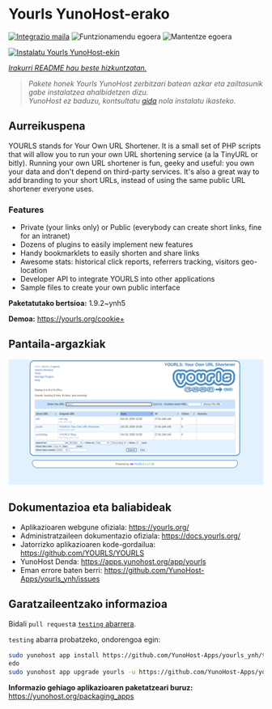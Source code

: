 <!--
Ohart ongi: README hau automatikoki sortu da <https://github.com/YunoHost/apps/tree/master/tools/readme_generator>ri esker
EZ editatu eskuz.
-->

# Yourls YunoHost-erako

[![Integrazio maila](https://apps.yunohost.org/badge/integration/yourls)](https://ci-apps.yunohost.org/ci/apps/yourls/)
![Funtzionamendu egoera](https://apps.yunohost.org/badge/state/yourls)
![Mantentze egoera](https://apps.yunohost.org/badge/maintained/yourls)

[![Instalatu Yourls YunoHost-ekin](https://install-app.yunohost.org/install-with-yunohost.svg)](https://install-app.yunohost.org/?app=yourls)

*[Irakurri README hau beste hizkuntzatan.](./ALL_README.md)*

> *Pakete honek Yourls YunoHost zerbitzari batean azkar eta zailtasunik gabe instalatzea ahalbidetzen dizu.*  
> *YunoHost ez baduzu, kontsultatu [gida](https://yunohost.org/install) nola instalatu ikasteko.*

## Aurreikuspena

YOURLS stands for Your Own URL Shortener. It is a small set of PHP scripts that will allow you to run your own URL shortening service (a la TinyURL or bitly).
Running your own URL shortener is fun, geeky and useful: you own your data and don't depend on third-party services. It's also a great way to add branding to your short URLs, instead of using the same public URL shortener everyone uses.

### Features

- Private (your links only) or Public (everybody can create short links, fine for an intranet)
- Dozens of plugins to easily implement new features
- Handy bookmarklets to easily shorten and share links
- Awesome stats: historical click reports, referrers tracking, visitors geo-location
- Developer API to integrate YOURLS into other applications
- Sample files to create your own public interface


**Paketatutako bertsioa:** 1.9.2~ynh5

**Demoa:** <https://yourls.org/cookie+>

## Pantaila-argazkiak

![Yourls(r)en pantaila-argazkia](./doc/screenshots/p4.png)

## Dokumentazioa eta baliabideak

- Aplikazioaren webgune ofiziala: <https://yourls.org/>
- Administratzaileen dokumentazio ofiziala: <https://docs.yourls.org/>
- Jatorrizko aplikazioaren kode-gordailua: <https://github.com/YOURLS/YOURLS>
- YunoHost Denda: <https://apps.yunohost.org/app/yourls>
- Eman errore baten berri: <https://github.com/YunoHost-Apps/yourls_ynh/issues>

## Garatzaileentzako informazioa

Bidali `pull request`a [`testing` abarrera](https://github.com/YunoHost-Apps/yourls_ynh/tree/testing).

`testing` abarra probatzeko, ondorengoa egin:

```bash
sudo yunohost app install https://github.com/YunoHost-Apps/yourls_ynh/tree/testing --debug
edo
sudo yunohost app upgrade yourls -u https://github.com/YunoHost-Apps/yourls_ynh/tree/testing --debug
```

**Informazio gehiago aplikazioaren paketatzeari buruz:** <https://yunohost.org/packaging_apps>
